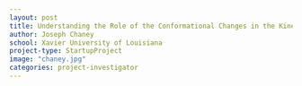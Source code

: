 ```yaml
---
layout: post
title: Understanding the Role of the Conformational Changes in the Kinesin-5 on Processivity and Inhibition
author: Joseph Chaney
school: Xavier University of Louisiana
project-type: StartupProject
image: "chaney.jpg"
categories: project-investigator
---
```


